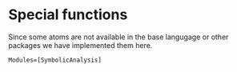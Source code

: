 # Special functions

Since some atoms are not available in the base langugage or other packages
we have implemented them here.

```@autodocs
Modules=[SymbolicAnalysis]
```
